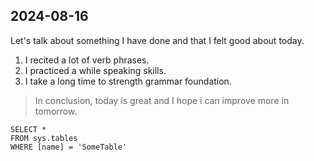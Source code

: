 ## 2024-08-16

Let's talk about something I have done and that I felt good about today.
1. I recited a lot of verb phrases.
2. I practiced a while speaking skills.
3. I take a long time to strength grammar foundation.
   
> In conclusion, today is great and I hope i can improve more in tomorrow.  


 ```tsql
 SELECT *
 FROM sys.tables
 WHERE [name] = 'SomeTable'
 ```
